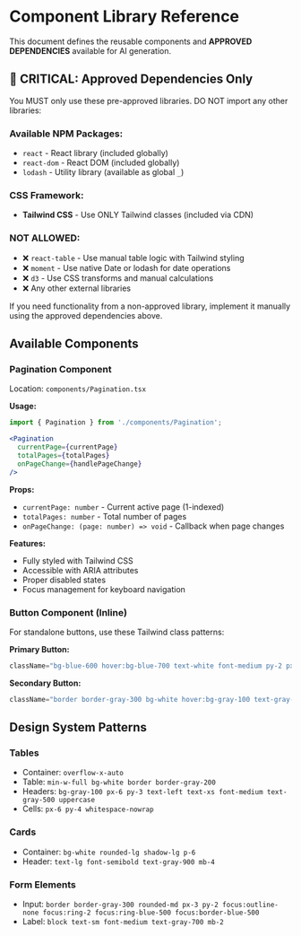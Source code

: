 # Component Library Reference

This document defines the reusable components and **APPROVED DEPENDENCIES** available for AI generation. 

## 🚨 CRITICAL: Approved Dependencies Only

You MUST only use these pre-approved libraries. DO NOT import any other libraries:

### Available NPM Packages:
- `react` - React library (included globally)
- `react-dom` - React DOM (included globally)  
- `lodash` - Utility library (available as global `_`)

### CSS Framework:
- **Tailwind CSS** - Use ONLY Tailwind classes (included via CDN)

### NOT ALLOWED:
- ❌ `react-table` - Use manual table logic with Tailwind styling
- ❌ `moment` - Use native Date or lodash for date operations
- ❌ `d3` - Use CSS transforms and manual calculations
- ❌ Any other external libraries

If you need functionality from a non-approved library, implement it manually using the approved dependencies above.

## Available Components

### Pagination Component
Location: `components/Pagination.tsx`

**Usage:**
```jsx
import { Pagination } from './components/Pagination';

<Pagination 
  currentPage={currentPage}
  totalPages={totalPages}
  onPageChange={handlePageChange}
/>
```

**Props:**
- `currentPage: number` - Current active page (1-indexed)
- `totalPages: number` - Total number of pages
- `onPageChange: (page: number) => void` - Callback when page changes

**Features:**
- Fully styled with Tailwind CSS
- Accessible with ARIA attributes
- Proper disabled states
- Focus management for keyboard navigation

### Button Component (Inline)
For standalone buttons, use these Tailwind class patterns:

**Primary Button:**
```jsx
className="bg-blue-600 hover:bg-blue-700 text-white font-medium py-2 px-4 rounded-lg transition-colors focus-visible:outline-none focus-visible:ring-2 focus-visible:ring-blue-500 focus-visible:ring-offset-2"
```

**Secondary Button:**
```jsx
className="border border-gray-300 bg-white hover:bg-gray-100 text-gray-900 font-medium py-2 px-4 rounded-lg transition-colors focus-visible:outline-none focus-visible:ring-2 focus-visible:ring-blue-500 focus-visible:ring-offset-2"
```

## Design System Patterns

### Tables
- Container: `overflow-x-auto`
- Table: `min-w-full bg-white border border-gray-200`
- Headers: `bg-gray-100 px-6 py-3 text-left text-xs font-medium text-gray-500 uppercase`
- Cells: `px-6 py-4 whitespace-nowrap`

### Cards  
- Container: `bg-white rounded-lg shadow-lg p-6`
- Header: `text-lg font-semibold text-gray-900 mb-4`

### Form Elements
- Input: `border border-gray-300 rounded-md px-3 py-2 focus:outline-none focus:ring-2 focus:ring-blue-500 focus:border-blue-500`
- Label: `block text-sm font-medium text-gray-700 mb-2`